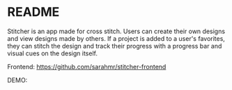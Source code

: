 # README

Stitcher is an app made for cross stitch. Users can create their own designs and view designs made by others. If a project is added to a user's favorites, they can stitch the design and track their progress with a progress bar and visual cues on the design itself.

Frontend: https://github.com/sarahmr/stitcher-frontend

DEMO:

